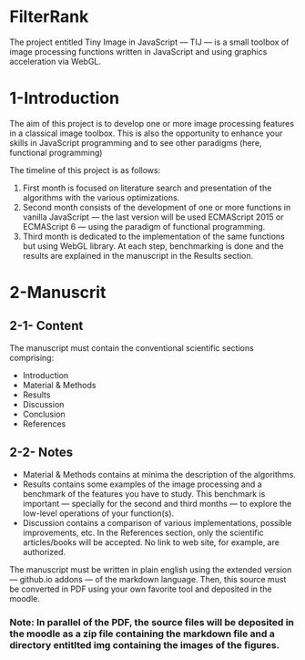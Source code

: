 # FilterRank 
The project entitled Tiny Image in JavaScript — TIJ — is a small toolbox of image processing functions written in JavaScript and using graphics acceleration via WebGL.

# 1-Introduction

The aim of this project is to develop one or more image processing features in a classical image toolbox. This is also the opportunity to enhance your skills in JavaScript programming and to see other paradigms (here, functional programming)

The timeline of this project is as follows:

1. First month is focused on literature search and presentation of the algorithms with the various optimizations.
2. Second month consists of the development of one or more functions in vanilla JavaScript — the last version will be used ECMAScript 2015 or ECMAScript 6 — using the paradigm of functional programming.
3. Third month is dedicated to the implementation of the same functions but using WebGL library. 
At each step, benchmarking is done and the results are explained in the manuscript in the Results section.

# 2-Manuscrit

## 2-1- Content

The manuscript must contain the conventional scientific sections comprising:
* Introduction
* Material & Methods
* Results
* Discussion
* Conclusion
* References

## 2-2- Notes

* Material & Methods contains at minima the description of the algorithms.
* Results contains some examples of the image processing and a benchmark of the features you have to study. This benchmark is important —   specially for the second and third months — to explore the low-level operations of your function(s).
* Discussion contains a comparison of various implementations, possible improvements, etc.
  In the References section, only the scientific articles/books will be accepted. No link to web site, for example, are authorized.

The manuscript must be written in plain english using the extended version — github.io addons — of the markdown language. Then, this source must be converted in PDF using your own favorite tool and deposited in the moodle.

### Note: In parallel of the PDF, the source files will be deposited in the moodle as a zip file containing the markdown file and a directory entitlted img containing the images of the figures.

